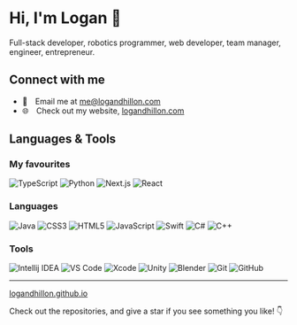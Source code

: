 # Hi, I'm Logan 👋

Full-stack developer, robotics programmer, web developer, team manager, engineer, entrepreneur.
  
## Connect with me

- 📧&emsp;Email me at [me@logandhillon.com](mailto:me@logandhillon.com)
- 🌐&emsp;Check out my website, [logandhillon.com](https://logandhillon.com)
  
## Languages & Tools

### My favourites

![TypeScript](https://img.shields.io/badge/TypeScript-%233178C6?logo=typescript&logoColor=white)
![Python](https://img.shields.io/badge/Python-%233776AB?logo=python&logoColor=white)
![Next.js](https://img.shields.io/badge/Next.js-black?logo=nextdotjs&logoColor=white)
![React](https://img.shields.io/badge/React-blue?logo=react&logoColor=white)

### Languages

![Java](https://img.shields.io/badge/Java-brown?logo=intellijidea&logoColor=white)
![CSS3](https://img.shields.io/badge/CSS3-blue?logo=css3&logoColor=white)
![HTML5](https://img.shields.io/badge/HTML5-red?logo=html5&logoColor=white)
![JavaScript](https://img.shields.io/badge/JavaScript-yellow?logo=javascript&logoColor=white)
![Swift](https://img.shields.io/badge/Swift-%23F05138?logo=swift&logoColor=white)
![C#](https://img.shields.io/badge/C%23-%23512BD4?logo=csharp&logoColor=white)
![C++](https://img.shields.io/badge/C++-%2300599C?logo=cplusplus&logoColor=white)

### Tools

![Intellij IDEA](https://img.shields.io/badge/Intellij_IDEA-%23fd2859?logo=intellijidea&logoColor=white)
![VS Code](https://img.shields.io/badge/VS_Code-blue?logo=gnometerminal&logoColor=white)
![Xcode](https://img.shields.io/badge/Xcode-blue?logo=xcode&logoColor=white)
![Unity](https://img.shields.io/badge/Unity-black?logo=unity&logoColor=white)
![Blender](https://img.shields.io/badge/Blender-orange?logo=blender&logoColor=white)
![Git](https://img.shields.io/badge/Git-%23F05032?logo=git&logoColor=white)
![GitHub](https://img.shields.io/badge/GitHub-%23181717?logo=github&logoColor=white)

---

[logandhillon.github.io](https://logandhillon.github.io)

Check out the repositories, and give a star if you see something you like! 👇

